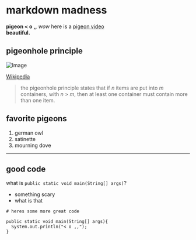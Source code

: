 # markdown madness
**pigeon < o ,,**
*wow* here is a [pigeon video](https://www.youtube.com/watch?v=u8QaavobKa0)\
**beautiful.**

## pigeonhole principle
![Image](https://pic3.zhimg.com/80/v2-4a347bb2d055e991f105ccf49cf1c79a_1440w.jpg)

[Wikipedia](https://en.wikipedia.org/wiki/Pigeonhole_principle)
> the pigeonhole principle states that if *n* items are put into *m* containers, with *n* > *m*, then at least one container must contain more than one item.

## favorite pigeons
1. german owl
2. satinette
3. mourning dove
---
## good code
what is `public static void main(String[] args)`?
* something scary
* what is that

```
# heres some more great code

public static void main(String[] args){
  System.out.println("< o ,,");
}
```
